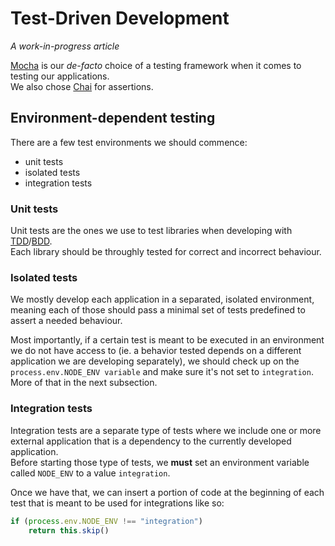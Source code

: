 # Test-Driven Development

*A work-in-progress article*

[Mocha](https://mochajs.org) is our *de-facto* choice of a testing framework when it comes to testing our applications.  
We also chose [Chai](http://chaijs.com) for assertions.

## Environment-dependent testing

There are a few test environments we should commence:
 * unit tests
 * isolated tests
 * integration tests

### Unit tests

Unit tests are the ones we use to test libraries when developing with [TDD](https://en.wikipedia.org/wiki/Test-driven_development)/[BDD](https://en.wikipedia.org/wiki/Behavior-driven_development).  
Each library should be throughly tested for correct and incorrect behaviour.

### Isolated tests

We mostly develop each application in a separated, isolated environment,
meaning each of those should pass a minimal set of tests predefined to assert a needed behaviour.

Most importantly, if a certain test is meant to be executed in an environment we do not have access to
(ie. a behavior tested depends on a different application we are developing separately),
we should check up on the ```process.env.NODE_ENV variable``` and make sure it's not set to ```integration```.  
More of that in the next subsection.

### Integration tests

Integration tests are a separate type of tests where we include one or more external application that is a
dependency to the currently developed application.  
Before starting those type of tests, we **must** set an environment variable called ```NODE_ENV``` to a value ```integration```.

Once we have that, we can insert a portion of code at the beginning of each test that is meant to be used for integrations like so:
```js
if (process.env.NODE_ENV !== "integration")
    return this.skip()
```
